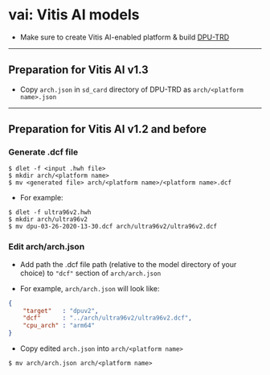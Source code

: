 # vai: Vitis AI models

- Make sure to create Vitis AI-enabled platform & build [DPU-TRD](https://github.com/Xilinx/Vitis-AI/tree/master/dsa/DPU-TRD)

***


## Preparation for Vitis AI v1.3

- Copy ``arch.json`` in ``sd_card`` directory of DPU-TRD as ``arch/<platform name>.json``

***

## Preparation for Vitis AI v1.2 and before

### Generate .dcf file

```shell-session
$ dlet -f <input .hwh file>
$ mkdir arch/<platform name>
$ mv <generated file> arch/<platform name>/<platform name>.dcf
```

- For example:

```shell-session
$ dlet -f ultra96v2.hwh
$ mkdir arch/ultra96v2
$ mv dpu-03-26-2020-13-30.dcf arch/ultra96v2/ultra96v2.dcf
```

### Edit arch/arch.json

- Add path the .dcf file path (relative to the model directory of your choice) to ``"dcf"`` section of ``arch/arch.json``

- For example, ``arch/arch.json`` will look like:

```json
{
    "target"   : "dpuv2",
    "dcf"      : "../arch/ultra96v2/ultra96v2.dcf",
    "cpu_arch" : "arm64"
}
```

- Copy edited ``arch.json`` into ``arch/<platform name>``

```shell-session
$ mv arch/arch.json arch/<platform name>
```
